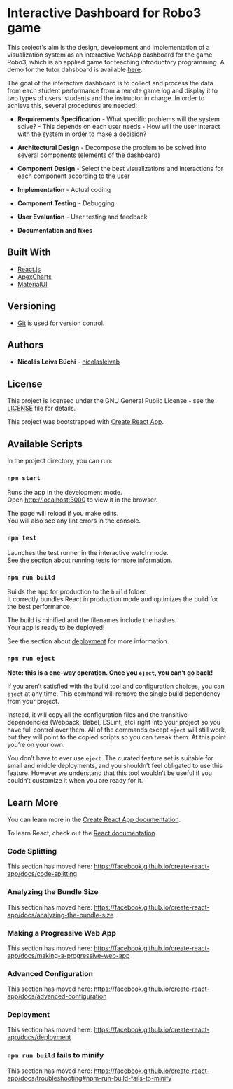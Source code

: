 # Interactive Dashboard for Robo3 game

This project's aim is the design, development and implementation of a visualization system as an interactive WebApp dashboard for the game Robo3, which is an applied game for teaching introductory programming.
A demo for the tutor dahsboard is available [here](https://robo3-dashboard.netlify.com).

The goal of the interactive dashboard is to collect and process the data from each student performance from a remote game log and display it to two types of users: students and the instructor in charge. In order to achieve this, several procedures are needed:

* **Requirements Specification** - What specific problems will the system solve? - This depends on each user needs - How will the user interact with the system in order to make a decision?

* **Architectural Design** - Decompose the problem to be solved into several components (elements of the dashboard)

* **Component Design** - Select the best visualizations and interactions for each component according to the user

* **Implementation** - Actual coding

* **Component Testing** - Debugging

* **User Evaluation** - User testing and feedback

* **Documentation and fixes**

## Built With

* [React.js](https://reactjs.org/)
* [ApexCharts](https://apexcharts.com/) 
* [MaterialUI](https://material-ui.com/)

## Versioning

* [Git](https://git-scm.com) is used for version control.

## Authors

* **Nicolás Leiva Büchi** - [nicolasleivab](https://github.com/nicolasleivab)

## License

This project is licensed under the GNU General Public License - see the [LICENSE](https://github.com/nicolasleivab/Robo3-Game-Dashboard/blob/master/LICENSE.md) file for details.

This project was bootstrapped with [Create React App](https://github.com/facebook/create-react-app).

## Available Scripts

In the project directory, you can run:

### `npm start`

Runs the app in the development mode.<br />
Open [http://localhost:3000](http://localhost:3000) to view it in the browser.

The page will reload if you make edits.<br />
You will also see any lint errors in the console.

### `npm test`

Launches the test runner in the interactive watch mode.<br />
See the section about [running tests](https://facebook.github.io/create-react-app/docs/running-tests) for more information.

### `npm run build`

Builds the app for production to the `build` folder.<br />
It correctly bundles React in production mode and optimizes the build for the best performance.

The build is minified and the filenames include the hashes.<br />
Your app is ready to be deployed!

See the section about [deployment](https://facebook.github.io/create-react-app/docs/deployment) for more information.

### `npm run eject`

**Note: this is a one-way operation. Once you `eject`, you can’t go back!**

If you aren’t satisfied with the build tool and configuration choices, you can `eject` at any time. This command will remove the single build dependency from your project.

Instead, it will copy all the configuration files and the transitive dependencies (Webpack, Babel, ESLint, etc) right into your project so you have full control over them. All of the commands except `eject` will still work, but they will point to the copied scripts so you can tweak them. At this point you’re on your own.

You don’t have to ever use `eject`. The curated feature set is suitable for small and middle deployments, and you shouldn’t feel obligated to use this feature. However we understand that this tool wouldn’t be useful if you couldn’t customize it when you are ready for it.

## Learn More

You can learn more in the [Create React App documentation](https://facebook.github.io/create-react-app/docs/getting-started).

To learn React, check out the [React documentation](https://reactjs.org/).

### Code Splitting

This section has moved here: https://facebook.github.io/create-react-app/docs/code-splitting

### Analyzing the Bundle Size

This section has moved here: https://facebook.github.io/create-react-app/docs/analyzing-the-bundle-size

### Making a Progressive Web App

This section has moved here: https://facebook.github.io/create-react-app/docs/making-a-progressive-web-app

### Advanced Configuration

This section has moved here: https://facebook.github.io/create-react-app/docs/advanced-configuration

### Deployment

This section has moved here: https://facebook.github.io/create-react-app/docs/deployment

### `npm run build` fails to minify

This section has moved here: https://facebook.github.io/create-react-app/docs/troubleshooting#npm-run-build-fails-to-minify
